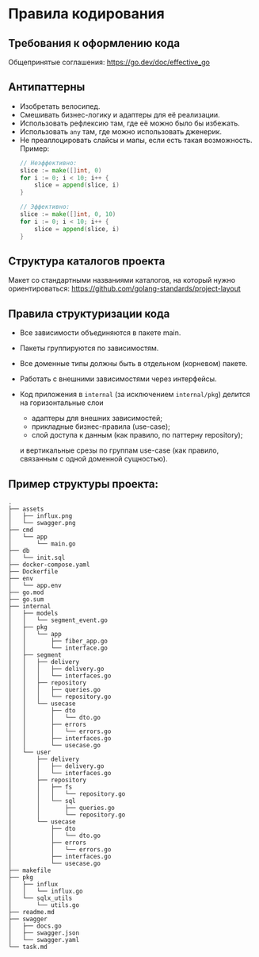 # Правила кодирования

## Требования к оформлению кода
Общепринятые соглашения: https://go.dev/doc/effective_go

## Антипаттерны
- Изобретать велосипед.
- Смешивать бизнес-логику и адаптеры для её реализации.
- Использовать рефлексию там, где её можно было бы избежать.
- Использовать `any` там, где можно использовать дженерик.
- Не преаллоцировать слайсы и мапы, если есть такая возможность. Пример:
    ```go
    // Неэффективно: 
    slice := make([]int, 0)
    for i := 0; i < 10; i++ {
        slice = append(slice, i)
    }
  
    // Эффективно:
    slice := make([]int, 0, 10)
    for i := 0; i < 10; i++ {
        slice = append(slice, i)
    }
    ```

## Структура каталогов проекта
Макет со стандартными названиями каталогов, на который нужно ориентироваться: https://github.com/golang-standards/project-layout

## Правила структуризации кода
- Все зависимости объединяются в пакете main.
- Пакеты группируются по зависимостям.
- Все доменные типы должны быть в отдельном (корневом) пакете.
- Работать с внешними зависимостями через интерфейсы.
- Код приложения в `internal` (за исключением `internal/pkg`) делится на горизонтальные слои
  - адаптеры для внешних зависимостей;
  - прикладные бизнес-правила (use-case);
  - слой доступа к данным (как правило, по паттерну repository);
  
  и вертикальные срезы по группам use-case (как правило, связанным с одной доменной сущностью).

## Пример структуры проекта:
```
.
├── assets
│   ├── influx.png
│   └── swagger.png
├── cmd
│   └── app
│       └── main.go
├── db
│   └── init.sql
├── docker-compose.yaml
├── Dockerfile
├── env
│   └── app.env
├── go.mod
├── go.sum
├── internal
│   ├── models
│   │   └── segment_event.go
│   ├── pkg
│   │   └── app
│   │       ├── fiber_app.go
│   │       └── interface.go
│   ├── segment
│   │   ├── delivery
│   │   │   ├── delivery.go
│   │   │   └── interfaces.go
│   │   ├── repository
│   │   │   ├── queries.go
│   │   │   └── repository.go
│   │   └── usecase
│   │       ├── dto
│   │       │   └── dto.go
│   │       ├── errors
│   │       │   └── errors.go
│   │       ├── interfaces.go
│   │       └── usecase.go
│   └── user
│       ├── delivery
│       │   ├── delivery.go
│       │   └── interfaces.go
│       ├── repository
│       │   ├── fs
│       │   │   └── repository.go
│       │   └── sql
│       │       ├── queries.go
│       │       └── repository.go
│       └── usecase
│           ├── dto
│           │   └── dto.go
│           ├── errors
│           │   └── errors.go
│           ├── interfaces.go
│           └── usecase.go
├── makefile
├── pkg
│   ├── influx
│   │   └── influx.go
│   └── sqlx_utils
│       └── utils.go
├── readme.md
├── swagger
│   ├── docs.go
│   ├── swagger.json
│   └── swagger.yaml
└── task.md
```
